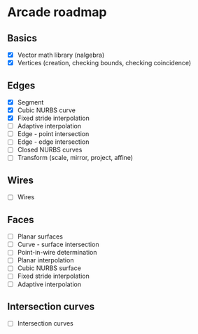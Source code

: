 # Arcade roadmap

## Basics
- [X] Vector math library (nalgebra)
- [X] Vertices (creation, checking bounds, checking coincidence)

## Edges
- [X] Segment
- [X] Cubic NURBS curve
- [X] Fixed stride interpolation
- [ ] Adaptive interpolation
- [ ] Edge - point intersection
- [ ] Edge - edge intersection
- [ ] Closed NURBS curves
- [ ] Transform (scale, mirror, project, affine)

## Wires
- [ ] Wires

## Faces
- [ ] Planar surfaces
- [ ] Curve - surface intersection
- [ ] Point-in-wire determination
- [ ] Planar interpolation
- [ ] Cubic NURBS surface
- [ ] Fixed stride interpolation
- [ ] Adaptive interpolation

## Intersection curves
- [ ] Intersection curves
